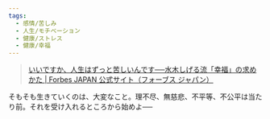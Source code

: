 ```yaml
---
tags:
  - 感情/苦しみ
  - 人生/モチベーション
  - 健康/ストレス
  - 健康/幸福
---
```

>[いいですか、人生はずっと苦しいんです──水木しげる流「幸福」の求めかた | Forbes JAPAN 公式サイト（フォーブス ジャパン）](https://forbesjapan.com/articles/detail/36793)

そもそも生きていくのは、大変なこと。理不尽、無慈悲、不平等、不公平は当たり前。それを受け入れるところから始めよ──

